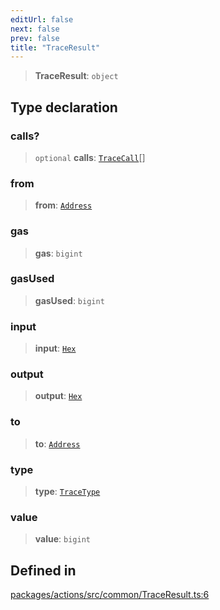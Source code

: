 ```yaml
---
editUrl: false
next: false
prev: false
title: "TraceResult"
---
```


> **TraceResult**: `object`

## Type declaration

### calls?

> `optional` **calls**: [`TraceCall`](/reference/tevm/actions/type-aliases/tracecall/)[]

### from

> **from**: [`Address`](/reference/tevm/actions/type-aliases/address/)

### gas

> **gas**: `bigint`

### gasUsed

> **gasUsed**: `bigint`

### input

> **input**: [`Hex`](/reference/tevm/actions/type-aliases/hex/)

### output

> **output**: [`Hex`](/reference/tevm/actions/type-aliases/hex/)

### to

> **to**: [`Address`](/reference/tevm/actions/type-aliases/address/)

### type

> **type**: [`TraceType`](/reference/tevm/actions/type-aliases/tracetype/)

### value

> **value**: `bigint`

## Defined in

[packages/actions/src/common/TraceResult.ts:6](https://github.com/qbzzt/tevm-monorepo/blob/main/packages/actions/src/common/TraceResult.ts#L6)
